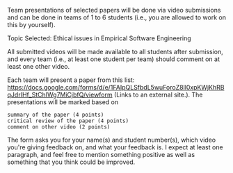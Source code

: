 Team presentations of selected papers will be done via video submissions and can be done in teams of 1 to 6 students (i.e., you are allowed to work on this by yourself). 


Topic Selected: Ethical issues in Empirical Software Engineering

All submitted videos will be made available to all students after submission, and every team (i.e., at least one student per team) should comment on at least one other video.

Each team will present a paper from this list: https://docs.google.com/forms/d/e/1FAIpQLSfbdL5wuForoZ8ll0xpKWjKhRBqJdrIHf_StChIWg7MiCjbfQ/viewform (Links to an external site.). The presentations will be marked based on

    summary of the paper (4 points)
    critical review of the paper (4 points)
    comment on other video (2 points)


The form asks you for your name(s) and student number(s), which video you're giving feedback on, and what your feedback is. I expect at least one paragraph, and feel free to mention something positive as well as something that you think could be improved.
